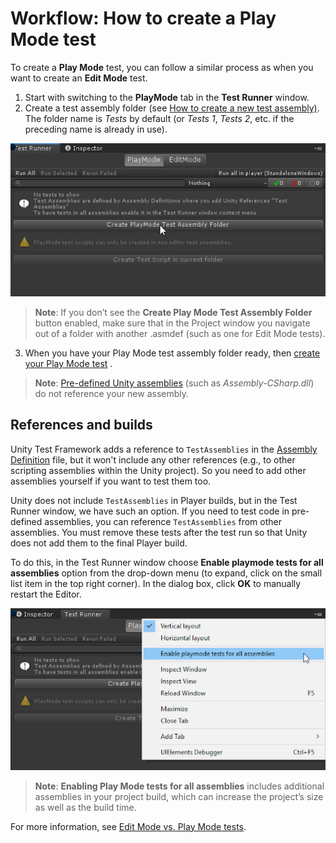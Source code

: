 # Workflow: How to create a Play Mode test

To create a **Play Mode** test, you can follow a similar process as when you want to create an **Edit Mode** test.

1. Start with switching to the **PlayMode** tab in the **Test Runner** window.
2. Create a test assembly folder (see [How to create a new test assembly)](./workflow-create-test-assembly.md). The
   folder name is *Tests* by default (or *Tests 1*, *Tests 2*, etc. if the preceding name is already in use).

![PlayMode tab](./images/playmode-tab.png)

> **Note**: If you don’t see the **Create Play Mode Test Assembly Folder** button enabled, make sure that in the Project window you navigate out of a folder with another .asmdef (such as one for Edit Mode tests).

3. When you have your Play Mode test assembly folder ready, then [create your Play Mode test](./workflow-create-test.md)
   .

> **Note**: [Pre-defined Unity assemblies](https://docs.unity3d.com/Manual/ScriptCompileOrderFolders.html) (such as _Assembly-CSharp.dll_) do not reference your new assembly.

## References and builds

Unity Test Framework adds a reference to `TestAssemblies` in
the [Assembly Definition](https://docs.unity3d.com/Manual/ScriptCompilationAssemblyDefinitionFiles.html) file, but it
won't include any other references (e.g., to other scripting assemblies within the Unity project). So you need to add
other assemblies yourself if you want to test them too.

Unity does not include `TestAssemblies` in Player builds, but in the Test Runner window, we have such an option. If you
need to test code in pre-defined assemblies, you can reference `TestAssemblies` from other assemblies. You must remove
these tests after the test run so that Unity does not add them to the final Player build.

To do this, in the Test Runner window choose **Enable playmode tests for all assemblies** option from the drop-down
menu (to expand, click on the small list item in the top right corner). In the dialog box, click **OK** to manually
restart the Editor.

![Enable Play Mode tests for all assemblies](./images/playmode-enable-all.png)

> **Note**: **Enabling Play Mode tests for all assemblies** includes additional assemblies in your project build, which can increase the project’s size as well as the build time.

For more information, see [Edit Mode vs. Play Mode tests](./edit-mode-vs-play-mode-tests.md).